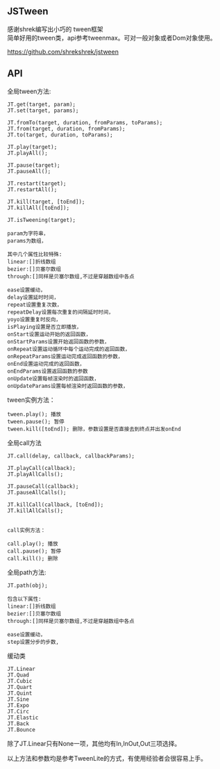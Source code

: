 

JSTween
---

感谢shrek编写出小巧的 tween框架<br>
简单好用的tween类，api参考tweenmax。可对一般对象或者Dom对象使用。


https://github.com/shrekshrek/jstween



API
---

全局tween方法:

```
JT.get(target, param);
JT.set(target, params);

JT.fromTo(target, duration, fromParams, toParams);
JT.from(target, duration, fromParams);
JT.to(target, duration, toParams);

JT.play(target);
JT.playAll();

JT.pause(target);
JT.pauseAll();

JT.restart(target);
JT.restartAll();

JT.kill(target, [toEnd]);
JT.killAll([toEnd]);

JT.isTweening(target);

param为字符串，
params为数组，

其中几个属性比较特殊:
linear:[]折线数组
bezier:[]贝塞尔数组
through:[]同样是贝塞尔数组,不过是穿越数组中各点

ease设置缓动，
delay设置延时时间，
repeat设置重复次数，
repeatDelay设置每次重复的间隔延时时间，
yoyo设置重复时反向，
isPlaying设置是否立即播放，
onStart设置运动开始的返回函数，
onStartParams设置开始返回函数的参数，
onRepeat设置运动循环中每个运动完成的返回函数，
onRepeatParams设置运动完成返回函数的参数，
onEnd设置运动完成的返回函数，
onEndParams设置返回函数的参数
onUpdate设置每帧渲染时的返回函数，
onUpdateParams设置每帧渲染时返回函数的参数，
```

tween实例方法：

```
tween.play(); 播放
tween.pause(); 暂停  
tween.kill([toEnd]); 删除，参数设置是否直接去到终点并出发onEnd
```



全局call方法
```
JT.call(delay, callback, callbackParams);

JT.playCall(callback);
JT.playAllCalls();

JT.pauseCall(callback);
JT.pauseAllCalls();

JT.killCall(callback, [toEnd]);
JT.killAllCalls();


call实例方法：

call.play(); 播放
call.pause(); 暂停
call.kill(); 删除
```


全局path方法:

```
JT.path(obj);

包含以下属性:
linear:[]折线数组
bezier:[]贝塞尔数组
through:[]同样是贝塞尔数组,不过是穿越数组中各点

ease设置缓动，
step设置分步的步数,
```


缓动类
```
JT.Linear
JT.Quad
JT.Cubic
JT.Quart
JT.Quint
JT.Sine
JT.Expo
JT.Circ
JT.Elastic
JT.Back
JT.Bounce
```
除了JT.Linear只有None一项，其他均有In,InOut,Out三项选择。


以上方法和参数均是参考TweenLite的方式，有使用经验者会很容易上手。
